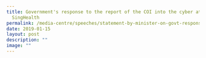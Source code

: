 ```yaml
---
title: Government's response to the report of the COI into the cyber attack on
  SingHealth
permalink: /media-centre/speeches/statement-by-minister-on-govt-response-to-report-of-coi-during-parl-sitting/
date: 2019-01-15
layout: post
description: ""
image: ""
---
```


